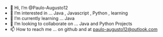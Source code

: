 - 👋 Hi, I’m @Paulo-Augusto12
- 👀 I’m interested in ... Java , Javascript , Python , learning
- 🌱 I’m currently learning ... Java
- 💞️ I’m looking to collaborate on ... Java and Python Projects
- 📫 How to reach me ... on github and at paulo-augusto12@outlook.com

<!---
Paulo-Augusto12/Paulo-Augusto12 is a ✨ special ✨ repository because its `README.md` (this file) appears on your GitHub profile.
You can click the Preview link to take a look at your changes.
--->
